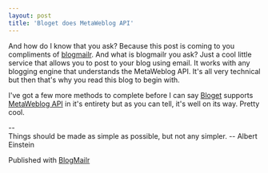 ```yaml
---
layout: post  
title: 'Bloget does MetaWeblog API'
---
```

And how do I know that you ask? Because this post is coming to you compliments of [blogmailr](http://blogmailr.com). And what is blogmailr you ask? Just a cool little service that allows you to post to your blog using email. It works with any blogging engine that understands the MetaWeblog API. It's all very technical but then that's why you read this blog to begin with.

I've got a few more methods to complete before I can say [Bloget](/bloget) supports [MetaWeblog API](http://www.xmlrpc.com/metaWeblogApi) in it's entirety but as you can tell, it's well on its way. Pretty cool.

--   
Things should be made as simple as possible, but not any simpler. -- Albert Einstein

Published with [BlogMailr](http://www.blogmailr.com/)
